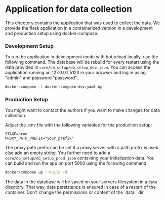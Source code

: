 # Application for data collection

This directory contains the application that was used to collect the data. We provide the flask application in a containerized version in a development and production setup using docker-compose.  

### Development Setup
To run the application in development mode with hot reload locally, use the following command. The database will be rebuild for every restart using the data provided in `core/db_setup/db_setup_dev.json`.
You can access the application running on 127.0.0.1:5123 in your browser and log in using "admin" and password "password".

```bash
docker-compose -f docker-compose-dev.yaml up
```

### Production Setup
You might want to contact the authors if you want to make changes for data collection. 

Adjust the .env file with the following variables for the production setup:
```
STAGE=prod
PROXY_PATH_PREFIX="your_prefix"
```
The proxy path prefix can be set if a proxy server with a path prefix is used else add an empty string. 
You further need to add a `core/db_setup/db_setup_prod.json` containing your initialization  data. 
You can build and run the app on port 5000 using the following command:
```bash
docker-compose up --build -d
```
The data in the database will be saved on your servers filesystem in a `data` directory. That way, data persistence is ensured in case of a restart of the container. Don't change the permissions or content of the `data`` dir.